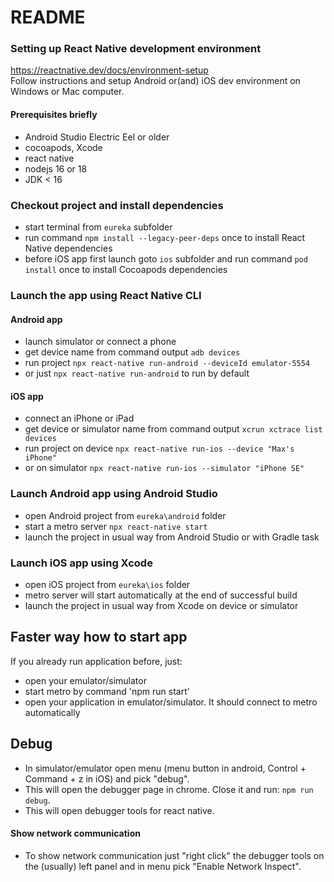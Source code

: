 # README #

### Setting up React Native development environment ###
https://reactnative.dev/docs/environment-setup  
Follow instructions and setup Android or(and) iOS dev environment on Windows or Mac computer.

####  Prerequisites briefly ####
- Android Studio Electric Eel or older
- cocoapods, Xcode
- react native
- nodejs 16 or 18
- JDK < 16

### Checkout project and install dependencies ###
* start terminal from `eureka` subfolder
* run command `npm install --legacy-peer-deps` once to install React Native dependencies
* before iOS app first launch goto `ios` subfolder and run command `pod install` once to install Cocoapods dependencies

### Launch the app using React Native CLI ###
#### Android app ###
* launch simulator or connect a phone
* get device name from command output `adb devices`
* run project `npx react-native run-android --deviceId emulator-5554`
* or just `npx react-native run-android` to run by default
#### iOS app ####
* connect an iPhone or iPad
* get device or simulator name from command output `xcrun xctrace list devices`
* run project on device `npx react-native run-ios --device "Max's iPhone"`
* or on simulator `npx react-native run-ios --simulator "iPhone SE"`

### Launch Android app using Android Studio ###
* open Android project from `eureka\android` folder
* start a metro server `npx react-native start`
* launch the project in usual way from Android Studio or with Gradle task

### Launch iOS app using Xcode ###
* open iOS project from `eureka\ios` folder
* metro server will start automatically at the end of successful build
* launch the project in usual way from Xcode on device or simulator

## Faster way how to start app ##

If you already run application before, just:
* open your emulator/simulator
* start metro by command 'npm run start'
* open your application in emulator/simulator. It should connect to metro automatically

## Debug ##

* In simulator/emulator open menu (menu button in android, Control + Command + z in iOS) and pick "debug".
* This will open the debugger page in chrome. Close it and run: `npm run debug`.
* This will open debugger tools for react native.

#### Show network communication ####
* To show network communication just "right click" the debugger tools on the (usually) left panel and in menu pick "Enable Network Inspect".
